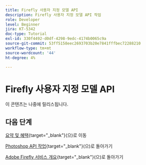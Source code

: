```yaml
---
title: Firefly 사용자 지정 모델 API
description: Firefly 사용자 지정 모델 API 작업
role: Developer
level: Beginner
jira: KT-5342
doc-type: Tutorial
exl-id: 330f4492-d0df-4298-9edc-4174b0065c9a
source-git-commit: 53ff5158eec2693703b20e7841fffbec72288210
workflow-type: tm+mt
source-wordcount: '44'
ht-degree: 4%

---
```


# Firefly 사용자 지정 모델 API

이 콘텐츠는 나중에 릴리스됩니다.

## 다음 단계

[요약 및 혜택](./summary.md){target="_blank"}(으)로 이동

[Photoshop API 작업](./ex3.md){target="_blank"}(으)로 돌아가기

[Adobe Firefly 서비스 개요](./firefly-services.md){target="_blank"}(으)로 돌아가기
